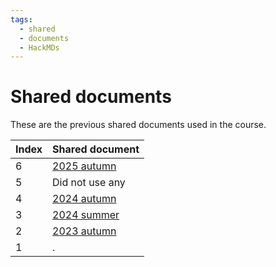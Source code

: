 ```yaml
---
tags:
  - shared
  - documents
  - HackMDs
---
```


# Shared documents

These are the previous shared documents used in the course.

Index|Shared document
-----|------------------------------------
6    |[2025 autumn](2025_autumn/README.md)
5    |Did not use any
4    |[2024 autumn](2024_autumn/README.md)
3    |[2024 summer](2024_summer/README.md)
2    |[2023 autumn](2023_autumn/README.md)
1    |.
